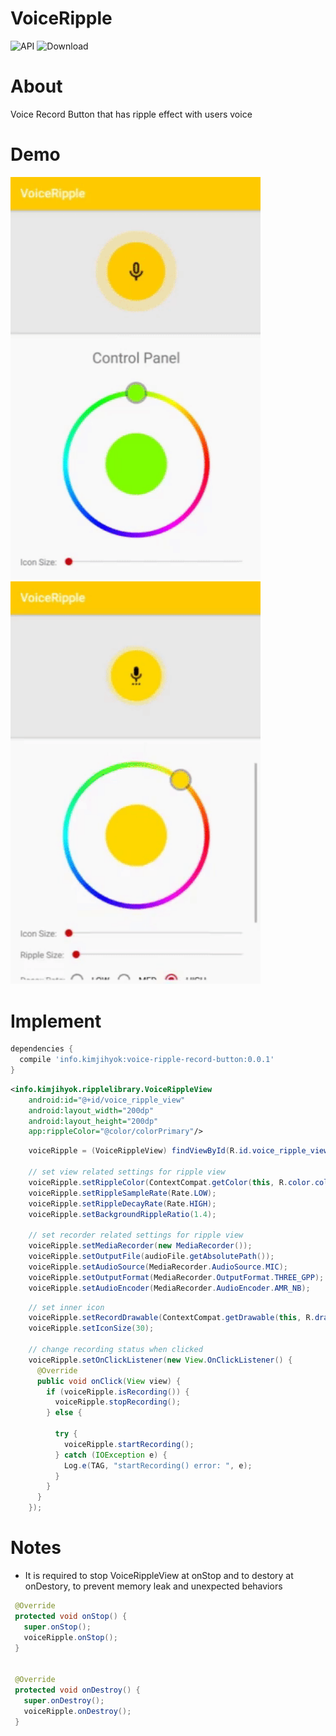 # VoiceRipple
![API](https://img.shields.io/badge/API-16%2B-blue.svg?style=flat) ![Download](https://api.bintray.com/packages/wotomas/maven/voice-ripple-record-button/images/download.svg)

# About
Voice Record Button that has ripple effect with users voice

# Demo
[<img src="media/colorChange.gif" width="400" />]() [<img src="media/settingChange.gif" width="400" />]()


# Implement
```gradle
dependencies {
  compile 'info.kimjihyok:voice-ripple-record-button:0.0.1'
}
```

```XML
<info.kimjihyok.ripplelibrary.VoiceRippleView
    android:id="@+id/voice_ripple_view"
    android:layout_width="200dp"
    android:layout_height="200dp"
    app:rippleColor="@color/colorPrimary"/>
```

```java
    voiceRipple = (VoiceRippleView) findViewById(R.id.voice_ripple_view);

    // set view related settings for ripple view
    voiceRipple.setRippleColor(ContextCompat.getColor(this, R.color.colorPrimary));
    voiceRipple.setRippleSampleRate(Rate.LOW);
    voiceRipple.setRippleDecayRate(Rate.HIGH);
    voiceRipple.setBackgroundRippleRatio(1.4);

    // set recorder related settings for ripple view
    voiceRipple.setMediaRecorder(new MediaRecorder());
    voiceRipple.setOutputFile(audioFile.getAbsolutePath());
    voiceRipple.setAudioSource(MediaRecorder.AudioSource.MIC);
    voiceRipple.setOutputFormat(MediaRecorder.OutputFormat.THREE_GPP);
    voiceRipple.setAudioEncoder(MediaRecorder.AudioEncoder.AMR_NB);
```

```java
    // set inner icon
    voiceRipple.setRecordDrawable(ContextCompat.getDrawable(this, R.drawable.record), ContextCompat.getDrawable(this, R.drawable.recording));
    voiceRipple.setIconSize(30);

    // change recording status when clicked
    voiceRipple.setOnClickListener(new View.OnClickListener() {
      @Override
      public void onClick(View view) {
        if (voiceRipple.isRecording()) {
          voiceRipple.stopRecording();
        } else {

          try {
            voiceRipple.startRecording();
          } catch (IOException e) {
            Log.e(TAG, "startRecording() error: ", e);
          }
        }
      }
    });
```

# Notes
 - It is required to stop VoiceRippleView at onStop and to destory at onDestory, to prevent memory leak and unexpected behaviors
 ```java
  @Override
  protected void onStop() {
    super.onStop();
    voiceRipple.onStop();
  }
  
  
  @Override
  protected void onDestroy() {
    super.onDestroy();
    voiceRipple.onDestroy();
  }
```
